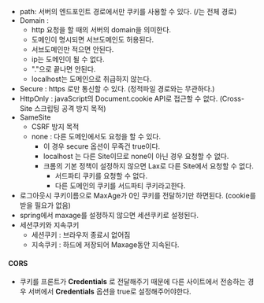 - path: 서버의 엔드포인트 경로에서만 쿠키를 사용할 수 있다. (/는 전체 경로)
- Domain : 
	- http 요청을 할 때의 서버의 domain을 의미한다.
	- 도메인이 명시되면 서브도메인도 허용된다. 
	- 서브도메인만 적으면 안된다. 
	- ip는 도메인이 될 수 없다.
	- "."으로 끝나면 안된다.
	- localhost는 도메인으로 취급하지 않는다.
- Secure : https 로만 통신할 수 있다. (정적파일 경로와는 무관하다.)
- HttpOnly : javaScript의 Document.cookie API로 접근할 수 없다. (Cross-Site 스크립팅 공격 방지 목적)
-  SameSite
	- CSRF 방지 목적
	- none : 다른 도메인에서도 요청을 할 수 있다.
		- 이 경우 secure 옵션이 무족건 true이다.
		- localhost 는 다른 Site이므로 none이 아닌 경우 요청할 수 없다.
		- 크롬의 기본 정책이 설정하지 않으면 Lax로 다른 Site에서 요청할 수 없다.
			- 서드파티 쿠키를 요청할 수 없다.
			- 다른 도메인의 쿠키를 서드파티 쿠키라고한다.
- 로그아웃시 쿠키이름으로 MaxAge가 0인 쿠키를 전달하기만 하면된다. (cookie를 받을 필요가 없음)
- spring에서 maxage를 설정하지 않으면 세션쿠키로 설정된다.
- 세션쿠키와 지속쿠키
    - 세션쿠키 : 브라우저 종료시 없어짐
    - 지속쿠키 : 하드에 저장되어 Maxage동안 지속된다.

#### CORS
- 쿠키를 프론트가  **Credentials** 로 전달해주기 때문에 다른 사이트에서 전송하는 경우 서버에서 **Credentials** 옵션을 true로 설정해주어야한다.